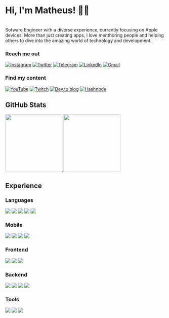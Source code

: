 # Hi, I'm Matheus! 👋🏽

<br>
Sotware Engineer with a diverse experience, currently focusing on Apple devices. More than just creating apps, I love menthoring people and helping others to dive into the amazing world of technology and development. 
<br>

### Reach me out

[![Instagram](https://img.shields.io/badge/reisdev-%23E4405F.svg?style=for-the-badge&logo=Instagram&logoColor=white)](https://instagram.com/reisdev)
[![Twitter](https://img.shields.io/badge/reisdev-%231DA1F2.svg?style=for-the-badge&logo=Twitter&logoColor=white)](https://twitter.com/reisdev)
[![Telegram](https://img.shields.io/badge/reisdev-2CA5E0?style=for-the-badge&logo=telegram&logoColor=white)](https://t.me/reisdev)
[![LinkedIn](https://img.shields.io/badge/linkedin-%230077B5.svg?style=for-the-badge&logo=linkedin&logoColor=white)](https://www.linkedin.com/in/matheus-dos-reis-de-jesus/)
[![Gmail](https://img.shields.io/badge/Mail-D14836?style=for-the-badge&logo=gmail&logoColor=white)](mailto:contato@reisdev.com.br)

### Find my content

[![YouTube](https://img.shields.io/badge/ReisDev-%23FF0000.svg?style=for-the-badge&logo=YouTube&logoColor=white)](https://youtube.com/reisdev)
[![Twitch](https://img.shields.io/badge/ReisDev-%239146FF.svg?style=for-the-badge&logo=Twitch&logoColor=white)](https://twitch.tv/reisdev)
[![Dev.to blog](https://img.shields.io/badge/dev.to-0A0A0A?style=for-the-badge&logo=dev.to&logoColor=white)](https://dev.to/@reisdev)
[![Hashnode](https://img.shields.io/badge/Blog-2962FF?style=for-the-badge&logo=hashnode&logoColor=white)](https://blog.reisdev.com.br)

## GitHub Stats

<a href="https://github.com/reisdev">
  <picture height=180em>
    <source
      srcset="https://github-readme-stats.vercel.app/api?username=reisdev&show_icons=true&theme=codeSTACKr&count_private=true"
      media="(prefers-color-scheme: dark) (prefers-color-scheme: no-preference) (max-height: 180em)"
    />
    <source
      srcset="https://github-readme-stats.vercel.app/api?username=reisdev&show_icons=true&theme=darcula&count_private=true"
      media="(prefers-color-scheme: light) (max-height: 180em)"
    />
    <img src="https://github-readme-stats.vercel.app/api?username=reisdev&show_icons=true" height=180em/>
  </picture>
</a>
<a href="https://github.com/reisdev">
   <picture>
    <source
      srcset="https://github-readme-stats.vercel.app/api/top-langs/?username=reisdev&layout=compact&theme=codeSTACKr&count_private=true"
      media="(prefers-color-scheme: dark) (prefers-color-scheme: no-preference) (max-height: 180em)"
    />
    <source
      srcset="https://github-readme-stats.vercel.app/api/top-langs/?username=reisdev&layout=compact&theme=darcula&count_private=true"
      media="(prefers-color-scheme: light) (max-height: 180em)"
    />
    <img src="https://github-readme-stats.vercel.app/api/top-langs/?username=reisdev&show_icons=true" height=180em />
  </picture>
</a>

## Experience

### Languages

<div>
  <img src="https://img.shields.io/badge/swift-F54A2A?style=for-the-badge&logo=swift&logoColor=white">
  <img src="https://img.shields.io/badge/Python-000000?style=for-the-badge&logo=python&logoColor=blue">
  <img src="https://img.shields.io/badge/JavaScript-323330?style=for-the-badge&logo=javascript&logoColor=F7DF1E">
  <img src="https://img.shields.io/badge/typescript-%23007ACC.svg?style=for-the-badge&logo=typescript&logoColor=white">
  <img src="https://img.shields.io/badge/PHP-777BB4?style=for-the-badge&logo=php&logoColor=white">
</div>

### Mobile

<div>
  <img src="https://img.shields.io/badge/iOS-000000?style=for-the-badge&logo=ios&logoColor=white">
  <img src="https://img.shields.io/badge/React_Native-20232A?style=for-the-badge&logo=react&logoColor=61DAFB">
  <img src="https://img.shields.io/badge/Quasar-20232A?style=for-the-badge&logo=quasar&logoColor=white">
  <img src="https://img.shields.io/badge/Android-3DDC84?style=for-the-badge&logo=android&logoColor=white">
</div>

### Frontend

<div>
  <img src="https://img.shields.io/badge/React-20232A?style=for-the-badge&logo=react&logoColor=61DAFB">
  <img src="https://img.shields.io/badge/Vue-35495E?style=for-the-badge&logo=vuedotjs&logoColor=4FC08D">
  <img src="https://img.shields.io/badge/Angular-DD0031?style=for-the-badge&logo=angular&logoColor=white">
</div>

### Backend

<div>
  <img src="https://img.shields.io/badge/Express-000000?style=for-the-badge&logo=express&logoColor=white">
  <img src="https://img.shields.io/badge/Flask-000000?style=for-the-badge&logo=flask&logoColor=white">
  <img src="https://img.shields.io/badge/Laravel-FF2D20?style=for-the-badge&logo=laravel&logoColor=white">
  <img src="https://img.shields.io/badge/django%20rest-ff1709?style=for-the-badge&logo=django&logoColor=white">
</div>

### Tools

<div>
  <img src="https://img.shields.io/badge/Xcode-007ACC?style=for-the-badge&logo=Xcode&logoColor=white">
  <img src="https://img.shields.io/badge/figma-%23F24E1E.svg?style=for-the-badge&logo=figma&logoColor=white">
  <img src="https://img.shields.io/badge/git-%23F05033.svg?style=for-the-badge&logo=git&logoColor=white">
</div>
